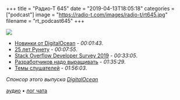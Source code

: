 +++
title = "Радио-Т 645"
date = "2019-04-13T18:05:18"
categories = ["podcast"]
image = "https://radio-t.com/images/radio-t/rt645.jpg"
filename = "rt_podcast645"
+++

![](https://radio-t.com/images/radio-t/rt645.jpg)

- [Новинки от DigitalOcean](https://blog.digitalocean.com/general-purpose-droplets-let-you-do-more/) - *00:01:43*.
- [25 лет Рунету](https://habr.com/ru/post/447046/) - *00:07:55*.
- [Stack Overflow Developer Survey 2019](https://insights.stackoverflow.com/survey/2019) - *00:33:05*.
- [Разработчиков надо выращивать](https://sizovs.net/2019/04/10/the-best-developers-are-raised-not-hired/) - *01:35:29*.
- [Темы слушателей](https://radio-t.com/p/2019/04/09/prep-645/) - *01:56:03*.

*Спонсор этого выпуска [DigitalOcean](https://do.co/radiot)*


[аудио](https://cdn.radio-t.com/rt_podcast645.mp3) • [лог чата](http://chat.radio-t.com/logs/radio-t-645.html)
<audio src="https://cdn.radio-t.com/rt_podcast645.mp3" preload="none"></audio>
